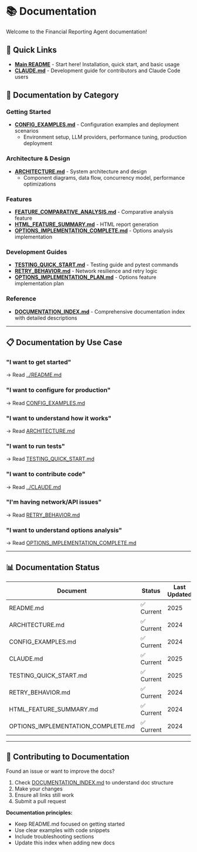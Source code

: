 # 📚 Documentation

Welcome to the Financial Reporting Agent documentation!

## 🚀 Quick Links

- **[Main README](../README.md)** - Start here! Installation, quick start, and basic usage
- **[CLAUDE.md](../CLAUDE.md)** - Development guide for contributors and Claude Code users

## 📖 Documentation by Category

### Getting Started

- **[CONFIG_EXAMPLES.md](CONFIG_EXAMPLES.md)** - Configuration examples and deployment scenarios
  - Environment setup, LLM providers, performance tuning, production deployment

### Architecture & Design

- **[ARCHITECTURE.md](ARCHITECTURE.md)** - System architecture and design
  - Component diagrams, data flow, concurrency model, performance optimizations

### Features

- **[FEATURE_COMPARATIVE_ANALYSIS.md](FEATURE_COMPARATIVE_ANALYSIS.md)** - Comparative analysis feature
- **[HTML_FEATURE_SUMMARY.md](HTML_FEATURE_SUMMARY.md)** - HTML report generation
- **[OPTIONS_IMPLEMENTATION_COMPLETE.md](OPTIONS_IMPLEMENTATION_COMPLETE.md)** - Options analysis implementation

### Development Guides

- **[TESTING_QUICK_START.md](TESTING_QUICK_START.md)** - Testing guide and pytest commands
- **[RETRY_BEHAVIOR.md](RETRY_BEHAVIOR.md)** - Network resilience and retry logic
- **[OPTIONS_IMPLEMENTATION_PLAN.md](OPTIONS_IMPLEMENTATION_PLAN.md)** - Options feature implementation plan

### Reference

- **[DOCUMENTATION_INDEX.md](DOCUMENTATION_INDEX.md)** - Comprehensive documentation index with detailed descriptions

---

## 📋 Documentation by Use Case

### "I want to get started"
→ Read [../README.md](../README.md)

### "I want to configure for production"
→ Read [CONFIG_EXAMPLES.md](CONFIG_EXAMPLES.md)

### "I want to understand how it works"
→ Read [ARCHITECTURE.md](ARCHITECTURE.md)

### "I want to run tests"
→ Read [TESTING_QUICK_START.md](TESTING_QUICK_START.md)

### "I want to contribute code"
→ Read [../CLAUDE.md](../CLAUDE.md)

### "I'm having network/API issues"
→ Read [RETRY_BEHAVIOR.md](RETRY_BEHAVIOR.md)

### "I want to understand options analysis"
→ Read [OPTIONS_IMPLEMENTATION_COMPLETE.md](OPTIONS_IMPLEMENTATION_COMPLETE.md)

---

## 📊 Documentation Status

| Document | Status | Last Updated | Coverage |
|----------|--------|--------------|----------|
| README.md | ✅ Current | 2025 | 100% |
| ARCHITECTURE.md | ✅ Current | 2024 | 95% |
| CONFIG_EXAMPLES.md | ✅ Current | 2024 | 90% |
| CLAUDE.md | ✅ Current | 2025 | 100% |
| TESTING_QUICK_START.md | ✅ Current | 2025 | 90% |
| RETRY_BEHAVIOR.md | ✅ Current | 2024 | 100% |
| HTML_FEATURE_SUMMARY.md | ✅ Current | 2024 | 100% |
| OPTIONS_IMPLEMENTATION_COMPLETE.md | ✅ Current | 2024 | 100% |

---

## 🤝 Contributing to Documentation

Found an issue or want to improve the docs?

1. Check [DOCUMENTATION_INDEX.md](DOCUMENTATION_INDEX.md) to understand doc structure
2. Make your changes
3. Ensure all links still work
4. Submit a pull request

**Documentation principles:**
- Keep README.md focused on getting started
- Use clear examples with code snippets
- Include troubleshooting sections
- Update this index when adding new docs
